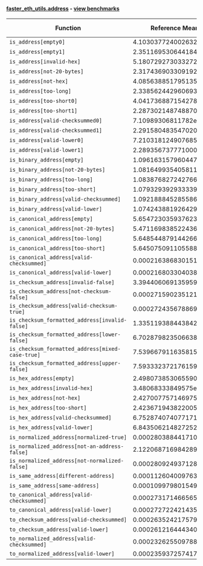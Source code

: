 #### [faster_eth_utils.address](https://github.com/BobTheBuidler/faster-eth-utils/blob/master/faster_eth_utils/address.py) - [view benchmarks](https://github.com/BobTheBuidler/faster-eth-utils/blob/master/benchmarks/test_address_benchmarks.py)

| Function | Reference Mean | Faster Mean | % Change | Speedup (%) | x Faster | Faster |
|----------|---------------|-------------|----------|-------------|----------|--------|
| `is_address[empty0]` | 4.103037724002632e-05 | 2.9602810102289563e-05 | 27.85% | 38.60% | 1.39x | ✅ |
| `is_address[empty1]` | 2.3511695306441843e-05 | 8.287183825620508e-06 | 64.75% | 183.71% | 2.84x | ✅ |
| `is_address[invalid-hex]` | 5.1807292730332725e-05 | 4.162770615346332e-05 | 19.65% | 24.45% | 1.24x | ✅ |
| `is_address[not-20-bytes]` | 2.3174369033091925e-05 | 8.564055108638142e-06 | 63.05% | 170.60% | 2.71x | ✅ |
| `is_address[not-hex]` | 4.085638851795135e-05 | 2.9271535618064714e-05 | 28.36% | 39.58% | 1.40x | ✅ |
| `is_address[too-long]` | 2.3385624429606936e-05 | 8.605721096504898e-06 | 63.20% | 171.75% | 2.72x | ✅ |
| `is_address[too-short0]` | 4.0417368871542784e-05 | 2.961892911116378e-05 | 26.72% | 36.46% | 1.36x | ✅ |
| `is_address[too-short1]` | 2.2873021487488705e-05 | 8.418297287977504e-06 | 63.20% | 171.71% | 2.72x | ✅ |
| `is_address[valid-checksummed0]` | 7.10989306811782e-05 | 6.126258923536137e-05 | 13.83% | 16.06% | 1.16x | ✅ |
| `is_address[valid-checksummed1]` | 2.2915804835470208e-05 | 8.548763730940037e-06 | 62.69% | 168.06% | 2.68x | ✅ |
| `is_address[valid-lower0]` | 7.210318124907685e-05 | 6.141651568417883e-05 | 14.82% | 17.40% | 1.17x | ✅ |
| `is_address[valid-lower1]` | 2.2893567377710003e-05 | 8.521496924876056e-06 | 62.78% | 168.66% | 2.69x | ✅ |
| `is_binary_address[empty]` | 1.0961631579604471e-05 | 7.956476965772664e-06 | 27.42% | 37.77% | 1.38x | ✅ |
| `is_binary_address[not-20-bytes]` | 1.0816499354058111e-05 | 7.702729707203028e-06 | 28.79% | 40.42% | 1.40x | ✅ |
| `is_binary_address[too-long]` | 1.083876827242766e-05 | 8.06123164184854e-06 | 25.63% | 34.46% | 1.34x | ✅ |
| `is_binary_address[too-short]` | 1.079329392933339e-05 | 7.922585326773713e-06 | 26.60% | 36.23% | 1.36x | ✅ |
| `is_binary_address[valid-checksummed]` | 1.092188845285586e-05 | 7.864200086707571e-06 | 28.00% | 38.88% | 1.39x | ✅ |
| `is_binary_address[valid-lower]` | 1.0742438819264295e-05 | 7.852773540097287e-06 | 26.90% | 36.80% | 1.37x | ✅ |
| `is_canonical_address[empty]` | 5.654723035937623e-06 | 4.444615360444222e-06 | 21.40% | 27.23% | 1.27x | ✅ |
| `is_canonical_address[not-20-bytes]` | 5.471169838522436e-06 | 4.407869475587753e-06 | 19.43% | 24.12% | 1.24x | ✅ |
| `is_canonical_address[too-long]` | 5.648544879144266e-06 | 4.426399686385981e-06 | 21.64% | 27.61% | 1.28x | ✅ |
| `is_canonical_address[too-short]` | 5.645075091105588e-06 | 4.447468868579995e-06 | 21.22% | 26.93% | 1.27x | ✅ |
| `is_canonical_address[valid-checksummed]` | 0.00021638683015166358 | 7.26291330687156e-05 | 66.44% | 197.93% | 2.98x | ✅ |
| `is_canonical_address[valid-lower]` | 0.0002168033040386394 | 7.334316201884947e-05 | 66.17% | 195.60% | 2.96x | ✅ |
| `is_checksum_address[invalid-false]` | 3.394406069135959e-06 | 1.9706315846600738e-06 | 41.94% | 72.25% | 1.72x | ✅ |
| `is_checksum_address[not-checksum-false]` | 0.00027159023512189477 | 8.882942730449388e-05 | 67.29% | 205.74% | 3.06x | ✅ |
| `is_checksum_address[valid-checksum-true]` | 0.00027243567886912754 | 8.89999883021094e-05 | 67.33% | 206.11% | 3.06x | ✅ |
| `is_checksum_formatted_address[invalid-false]` | 1.3351193884438423e-05 | 8.894234070811563e-06 | 33.38% | 50.11% | 1.50x | ✅ |
| `is_checksum_formatted_address[lower-false]` | 6.702879823506638e-05 | 4.7577287182987476e-05 | 29.02% | 40.88% | 1.41x | ✅ |
| `is_checksum_formatted_address[mixed-case-true]` | 7.539667911635815e-05 | 5.653744190750507e-05 | 25.01% | 33.36% | 1.33x | ✅ |
| `is_checksum_formatted_address[upper-false]` | 7.593332372176159e-05 | 5.828650529708248e-05 | 23.24% | 30.28% | 1.30x | ✅ |
| `is_hex_address[empty]` | 2.4980738530655903e-05 | 1.698143883178743e-05 | 32.02% | 47.11% | 1.47x | ✅ |
| `is_hex_address[invalid-hex]` | 3.48068333849575e-05 | 2.9267393022326722e-05 | 15.91% | 18.93% | 1.19x | ✅ |
| `is_hex_address[not-hex]` | 2.4270077571469755e-05 | 1.7547057990724632e-05 | 27.70% | 38.31% | 1.38x | ✅ |
| `is_hex_address[too-short]` | 2.423671943822005e-05 | 1.6975842149491777e-05 | 29.96% | 42.77% | 1.43x | ✅ |
| `is_hex_address[valid-checksummed]` | 6.752874074077171e-05 | 6.011212365381146e-05 | 10.98% | 12.34% | 1.12x | ✅ |
| `is_hex_address[valid-lower]` | 6.843506214827252e-05 | 6.120612001567487e-05 | 10.56% | 11.81% | 1.12x | ✅ |
| `is_normalized_address[normalized-true]` | 0.00028038844171039424 | 0.00010312448973640641 | 63.22% | 171.89% | 2.72x | ✅ |
| `is_normalized_address[not-an-address-false]` | 2.1220687169842896e-05 | 1.5225945861105216e-05 | 28.25% | 39.37% | 1.39x | ✅ |
| `is_normalized_address[not-normalized-false]` | 0.0002809249371281361 | 0.00010204620625358372 | 63.67% | 175.29% | 2.75x | ✅ |
| `is_same_address[different-address]` | 0.00011260400976315217 | 4.1351776632973065e-05 | 63.28% | 172.31% | 2.72x | ✅ |
| `is_same_address[same-address]` | 0.00010997980154967784 | 4.100602989497103e-05 | 62.71% | 168.20% | 2.68x | ✅ |
| `to_canonical_address[valid-checksummed]` | 0.00027317146656589 | 7.830327360867344e-05 | 71.34% | 248.86% | 3.49x | ✅ |
| `to_canonical_address[valid-lower]` | 0.00027272242143537887 | 7.754572594565867e-05 | 71.57% | 251.69% | 3.52x | ✅ |
| `to_checksum_address[valid-checksummed]` | 0.0002635242175799947 | 7.77283169006261e-05 | 70.50% | 239.03% | 3.39x | ✅ |
| `to_checksum_address[valid-lower]` | 0.0002612164443408764 | 7.823131359821309e-05 | 70.05% | 233.90% | 3.34x | ✅ |
| `to_normalized_address[valid-checksummed]` | 0.0002326255097881399 | 6.690510238580338e-05 | 71.24% | 247.69% | 3.48x | ✅ |
| `to_normalized_address[valid-lower]` | 0.00023593725741768155 | 6.825999165322676e-05 | 71.07% | 245.65% | 3.46x | ✅ |
